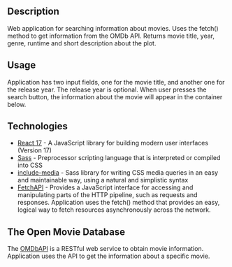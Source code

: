 ## Description

Web application for searching information about movies. Uses the fetch() method to get information from the OMDb API. Returns movie title, year, genre, runtime and short description about the plot.

## Usage

Application has two input fields, one for the movie title, and another one for the release year. The release year is optional. When user presses the search button, the information about the movie will appear in the container below.

## Technologies

* [React 17](https://reactjs.org) - A JavaScript library for building modern user interfaces (Version 17)
* [Sass](https://sass-lang.com) - Preprocessor scripting language that is interpreted or compiled into CSS
* [include-media](https://eduardoboucas.github.io/include-media/) - Sass library for writing CSS media queries in an easy and maintainable way, using a natural and simplistic syntax
* [FetchAPI](https://developer.mozilla.org/en-US/docs/Web/API/Fetch_API/Using_Fetch) - Provides a JavaScript interface for accessing and manipulating parts of the HTTP pipeline, such as requests and responses. Application uses the fetch() method that provides an easy, logical way to fetch resources asynchronously across the network.

## The Open Movie Database

The [OMDbAPI](http://www.omdbapi.com) is a RESTful web service to obtain movie information. Application uses the API to get the information about a specific movie.